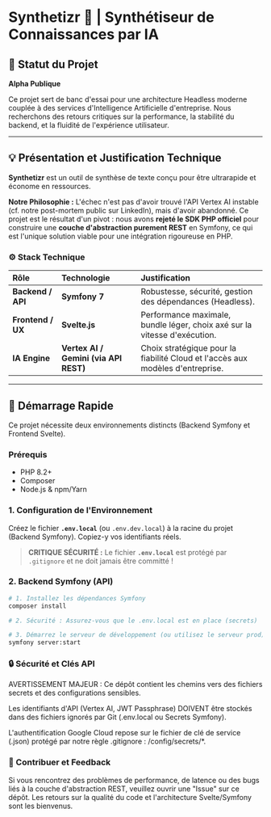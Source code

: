 # Synthetizr 🧠 | Synthétiseur de Connaissances par IA

## 🌟 Statut du Projet

**Alpha Publique**

Ce projet sert de banc d'essai pour une architecture Headless moderne couplée à des services d'Intelligence Artificielle d'entreprise. Nous recherchons des retours critiques sur la performance, la stabilité du backend, et la fluidité de l'expérience utilisateur.

---

## 💡 Présentation et Justification Technique

**Synthetizr** est un outil de synthèse de texte conçu pour être ultrarapide et économe en ressources.

**Notre Philosophie :** L'échec n'est pas d'avoir trouvé l'API Vertex AI instable (cf. notre post-mortem public sur LinkedIn), mais d'avoir abandonné. Ce projet est le résultat d'un pivot : nous avons **rejeté le SDK PHP officiel** pour construire une **couche d'abstraction purement REST** en Symfony, ce qui est l'unique solution viable pour une intégration rigoureuse en PHP.

### ⚙️ Stack Technique

| Rôle | Technologie | Justification |
| :--- | :--- | :--- |
| **Backend / API** | **Symfony 7** | Robustesse, sécurité, gestion des dépendances (Headless). |
| **Frontend / UX** | **Svelte.js** | Performance maximale, bundle léger, choix axé sur la vitesse d'exécution. |
| **IA Engine** | **Vertex AI / Gemini (via API REST)** | Choix stratégique pour la fiabilité Cloud et l'accès aux modèles d'entreprise. |

---

## 🚀 Démarrage Rapide

Ce projet nécessite deux environnements distincts (Backend Symfony et Frontend Svelte).

### Prérequis

* PHP 8.2+
* Composer
* Node.js & npm/Yarn

### 1. Configuration de l'Environnement

Créez le fichier **`.env.local`** (ou `.env.dev.local`) à la racine du projet (Backend Symfony). Copiez-y vos identifiants réels.

> **CRITIQUE SÉCURITÉ :** Le fichier **`.env.local`** est protégé par `.gitignore` et ne doit jamais être committé !

### 2. Backend Symfony (API)

```bash
# 1. Installez les dépendances Symfony
composer install

# 2. Sécurité : Assurez-vous que le .env.local est en place (secrets)

# 3. Démarrez le serveur de développement (ou utilisez le serveur prod)
symfony server:start
```

### 🔒 Sécurité et Clés API
AVERTISSEMENT MAJEUR : Ce dépôt contient les chemins vers des fichiers secrets et des configurations sensibles.

Les identifiants d'API (Vertex AI, JWT Passphrase) DOIVENT être stockés dans des fichiers ignorés par Git (.env.local ou Secrets Symfony).

L'authentification Google Cloud repose sur le fichier de clé de service (.json) protégé par notre règle .gitignore : /config/secrets/*.

### 🤝 Contribuer et Feedback
Si vous rencontrez des problèmes de performance, de latence ou des bugs liés à la couche d'abstraction REST, veuillez ouvrir une "Issue" sur ce dépôt. Les retours sur la qualité du code et l'architecture Svelte/Symfony sont les bienvenus.


